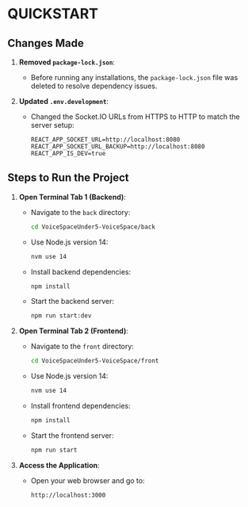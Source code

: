 # QUICKSTART

## Changes Made

1. **Removed `package-lock.json`**: 
   - Before running any installations, the `package-lock.json` file was deleted to resolve dependency issues.

2. **Updated `.env.development`**:
   - Changed the Socket.IO URLs from HTTPS to HTTP to match the server setup:
     ```plaintext
     REACT_APP_SOCKET_URL=http://localhost:8080
     REACT_APP_SOCKET_URL_BACKUP=http://localhost:8080
     REACT_APP_IS_DEV=true
     ```

## Steps to Run the Project

1. **Open Terminal Tab 1 (Backend)**:
   - Navigate to the `back` directory:
     ```bash
     cd VoiceSpaceUnder5-VoiceSpace/back
     ```
   - Use Node.js version 14:
     ```bash
     nvm use 14
     ```
   - Install backend dependencies:
     ```bash
     npm install
     ```
   - Start the backend server:
     ```bash
     npm run start:dev
     ```

2. **Open Terminal Tab 2 (Frontend)**:
   - Navigate to the `front` directory:
     ```bash
     cd VoiceSpaceUnder5-VoiceSpace/front
     ```
   - Use Node.js version 14:
     ```bash
     nvm use 14
     ```
   - Install frontend dependencies:
     ```bash
     npm install
     ```
   - Start the frontend server:
     ```bash
     npm run start
     ```

3. **Access the Application**:
   - Open your web browser and go to:
     ```plaintext
     http://localhost:3000
     ```

